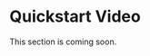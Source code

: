 # Quickstart Video

This section is coming soon.

<!--
<iframe width="560" height="315" src="https://www.youtube.com/embed/K3eL4i9vQBo" frameborder="0" allow="accelerometer; autoplay; encrypted-media; gyroscope; picture-in-picture" allowfullscreen></iframe>
 -->